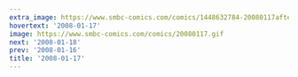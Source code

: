 ```yaml
---
extra_image: https://www.smbc-comics.com/comics/1448632784-20080117after.png
hovertext: '2008-01-17'
image: https://www.smbc-comics.com/comics/20080117.gif
next: '2008-01-18'
prev: '2008-01-16'
title: '2008-01-17'
---
```

